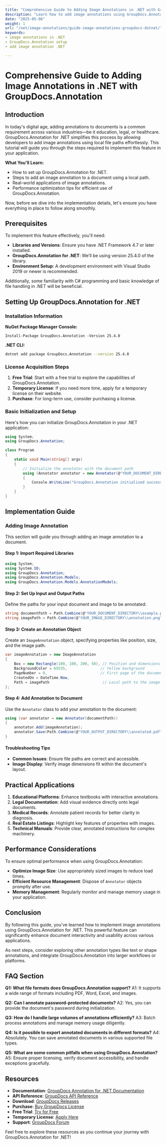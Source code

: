 ```yaml
---
title: "Comprehensive Guide to Adding Image Annotations in .NET with GroupDocs.Annotation"
description: "Learn how to add image annotations using GroupDocs.Annotation for .NET. Enhance documents in education, legal, and healthcare industries."
date: "2025-05-06"
weight: 1
url: "/net/image-annotations/guide-image-annotations-groupdocs-dotnet/"
keywords:
- image annotations in .NET
- GroupDocs.Annotation setup
- add image annotation .NET

---
```



# Comprehensive Guide to Adding Image Annotations in .NET with GroupDocs.Annotation

## Introduction

In today's digital age, adding annotations to documents is a common requirement across various industries—be it education, legal, or healthcare. GroupDocs.Annotation for .NET simplifies this process by allowing developers to add image annotations using local file paths effortlessly. This tutorial will guide you through the steps required to implement this feature in your application.

**What You'll Learn:**
- How to set up GroupDocs.Annotation for .NET.
- Steps to add an image annotation to a document using a local path.
- Real-world applications of image annotations.
- Performance optimization tips for efficient use of GroupDocs.Annotation.

Now, before we dive into the implementation details, let's ensure you have everything in place to follow along smoothly.

## Prerequisites

To implement this feature effectively, you'll need:
- **Libraries and Versions**: Ensure you have .NET Framework 4.7 or later installed.
- **GroupDocs.Annotation for .NET**: We’ll be using version 25.4.0 of the library.
- **Environment Setup**: A development environment with Visual Studio 2019 or newer is recommended.

Additionally, some familiarity with C# programming and basic knowledge of file handling in .NET will be beneficial.

## Setting Up GroupDocs.Annotation for .NET

### Installation Information

**NuGet Package Manager Console:**
```shell
Install-Package GroupDocs.Annotation -Version 25.4.0
```

**.NET CLI:**
```bash
dotnet add package GroupDocs.Annotation --version 25.4.0
```

### License Acquisition Steps

1. **Free Trial**: Start with a free trial to explore the capabilities of GroupDocs.Annotation.
2. **Temporary License**: If you need more time, apply for a temporary license on their website.
3. **Purchase**: For long-term use, consider purchasing a license.

### Basic Initialization and Setup

Here's how you can initialize GroupDocs.Annotation in your .NET application:

```csharp
using System;
using GroupDocs.Annotation;

class Program
{
    static void Main(string[] args)
    {
        // Initialize the annotator with the document path
        using (Annotator annotator = new Annotator(@"YOUR_DOCUMENT_DIRECTORY\\example.pdf"))
        {
            Console.WriteLine("GroupDocs.Annotation initialized successfully.");
        }
    }
}
```

## Implementation Guide

### Adding Image Annotation

This section will guide you through adding an image annotation to a document.

#### Step 1: Import Required Libraries

```csharp
using System;
using System.IO;
using GroupDocs.Annotation;
using GroupDocs.Annotation.Models;
using GroupDocs.Annotation.Models.AnnotationModels;
```

#### Step 2: Set Up Input and Output Paths

Define the paths for your input document and image to be annotated:

```csharp
string documentPath = Path.Combine(@"YOUR_DOCUMENT_DIRECTORY\\example.pdf");
string imagePath = Path.Combine(@"YOUR_IMAGE_DIRECTORY\\annotation.png");
```

#### Step 3: Create an Annotation Object

Create an `ImageAnnotation` object, specifying properties like position, size, and the image path.

```csharp
var imageAnnotation = new ImageAnnotation
{
    Box = new Rectangle(100, 100, 200, 50), // Position and dimensions
    BackgroundColor = 65535,               // Yellow background
    PageNumber = 0,                        // First page of the document
    CreatedOn = DateTime.Now,
    Path = imagePath                        // Local path to the image file
};
```

#### Step 4: Add Annotation to Document

Use the `Annotator` class to add your annotation to the document:

```csharp
using (var annotator = new Annotator(documentPath))
{
    annotator.Add(imageAnnotation);
    annotator.Save(Path.Combine(@"YOUR_OUTPUT_DIRECTORY\\annotated.pdf"));
}
```

#### Troubleshooting Tips
- **Common Issues**: Ensure file paths are correct and accessible.
- **Image Display**: Verify image dimensions fit within the document's layout.

## Practical Applications

1. **Educational Platforms**: Enhance textbooks with interactive annotations.
2. **Legal Documentation**: Add visual evidence directly onto legal documents.
3. **Medical Records**: Annotate patient records for better clarity in diagnosis.
4. **Real Estate Listings**: Highlight key features of properties with images.
5. **Technical Manuals**: Provide clear, annotated instructions for complex machinery.

## Performance Considerations

To ensure optimal performance when using GroupDocs.Annotation:
- **Optimize Image Size**: Use appropriately sized images to reduce load times.
- **Efficient Resource Management**: Dispose of `Annotator` objects promptly after use.
- **Memory Management**: Regularly monitor and manage memory usage in your application.

## Conclusion

By following this guide, you've learned how to implement image annotations using GroupDocs.Annotation for .NET. This powerful feature can significantly enhance document interactivity and usability across various applications. 

As next steps, consider exploring other annotation types like text or shape annotations, and integrate GroupDocs.Annotation into larger workflows or platforms.

## FAQ Section

**Q1: What file formats does GroupDocs.Annotation support?**
A1: It supports a wide range of formats including PDF, Word, Excel, and images.

**Q2: Can I annotate password-protected documents?**
A2: Yes, you can provide the document's password during initialization.

**Q3: How do I handle large volumes of annotations efficiently?**
A3: Batch process annotations and manage memory usage diligently.

**Q4: Is it possible to export annotated documents in different formats?**
A4: Absolutely. You can save annotated documents in various supported file types.

**Q5: What are some common pitfalls when using GroupDocs.Annotation?**
A5: Ensure proper licensing, verify document accessibility, and handle exceptions gracefully.

## Resources

- **Documentation**: [GroupDocs Annotation for .NET Documentation](https://docs.groupdocs.com/annotation/net/)
- **API Reference**: [GroupDocs API Reference](https://reference.groupdocs.com/annotation/net/)
- **Download**: [GroupDocs Releases](https://releases.groupdocs.com/annotation/net/)
- **Purchase**: [Buy GroupDocs License](https://purchase.groupdocs.com/buy)
- **Free Trial**: [Try for Free](https://releases.groupdocs.com/annotation/net/)
- **Temporary License**: [Apply Here](https://purchase.groupdocs.com/temporary-license/)
- **Support**: [GroupDocs Forum](https://forum.groupdocs.com/c/annotation/) 

Feel free to explore these resources as you continue your journey with GroupDocs.Annotation for .NET!

